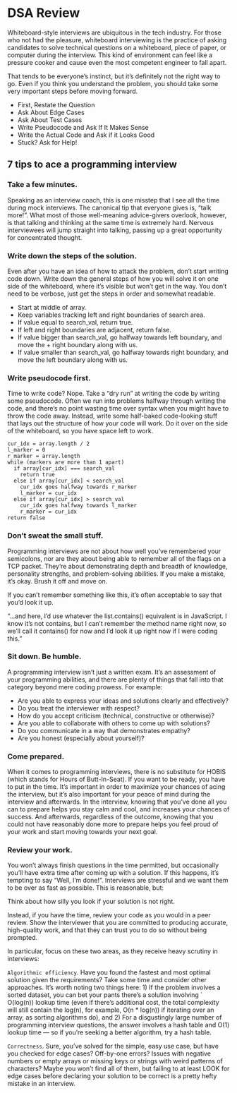 # DSA Review
Whiteboard-style interviews are ubiquitous in the tech industry. For those who not had the pleasure, whiteboard interviewing is the practice of asking candidates to solve technical questions on a whiteboard, piece of paper, or computer during the interview. This kind of environment can feel like a pressure cooker and cause even the most competent engineer to fall apart.


That tends to be everyone’s instinct, but it’s definitely not the right way to go. Even if you think you understand the problem, you should take some very important steps before moving forward.


+ First, Restate the Question
+ Ask About Edge Cases
+ Ask About Test Cases
+ Write Pseudocode and Ask If It Makes Sense
+ Write the Actual Code and Ask if it Looks Good
+ Stuck? Ask for Help! 


## 7 tips to ace a programming interview
### Take a few minutes.
Speaking as an interview coach, this is one misstep that I see all the time during mock interviews. The canonical tip that everyone gives is, “talk more!”. What most of those well-meaning advice-givers overlook, however, is that talking and thinking at the same time is extremely hard. Nervous interviewees will jump straight into talking, passing up a great opportunity for concentrated thought.

### Write down the steps of the solution.
Even after you have an idea of how to attack the problem, don’t start writing code down. Write down the general steps of how you will solve it on one side of the whiteboard, where it’s visible but won’t get in the way. You don’t need to be verbose, just get the steps in order and somewhat readable.

+ Start at middle of array.
+ Keep variables tracking left and right boundaries of search area.
+ If value equal to search_val, return true.
+ If left and right boundaries are adjacent, return false.
+ If value bigger than search_val, go halfway towards left boundary, and move the + right boundary along with us.
+ If value smaller than search_val, go halfway towards right boundary, and move the left boundary along with us.


### Write pseudocode first.
Time to write code? Nope. Take a “dry run” at writing the code by writing some pseudocode. Often we run into problems halfway through writing the code, and there’s no point wasting time over syntax when you might have to throw the code away. Instead, write some half-baked code-looking stuff that lays out the structure of how your code will work. Do it over on the side of the whiteboard, so you have space left to work.

```
cur_idx = array.length / 2
l_marker = 0
r_marker = array.length
while (markers are more than 1 apart)
  if array[cur_idx] === search_val
    return true
  else if array[cur_idx] < search_val
    cur_idx goes halfway towards r_marker
    l_marker = cur_idx
  else if array[cur_idx] > search_val
    cur_idx goes halfway towards l_marker
    r_marker = cur_idx
return false
``` 
### Don’t sweat the small stuff.
Programming interviews are not about how well you’ve remembered your semicolons, nor are they about being able to remember all of the flags on a TCP packet. They’re about demonstrating depth and breadth of knowledge, personality strengths, and problem-solving abilities. If you make a mistake, it’s okay. Brush it off and move on.

If you can’t remember something like this, it’s often acceptable to say that you’d look it up.

“…and here, I’d use whatever the list.contains() equivalent is in JavaScript. I know it’s not contains, but I can’t remember the method name right now, so we’ll call it contains() for now and I’d look it up right now if I were coding this.”


### Sit down. Be humble.
A programming interview isn’t just a written exam. It’s an assessment of your programming abilities, and there are plenty of things that fall into that category beyond mere coding prowess. For example:

+ Are you able to express your ideas and solutions clearly and effectively?
+ Do you treat the interviewer with respect?
+ How do you accept criticism (technical, constructive or otherwise)?
+ Are you able to collaborate with others to come up with solutions?
+ Do you communicate in a way that demonstrates empathy?
+ Are you honest (especially about yourself)?

### Come prepared.
When it comes to programming interviews, there is no substitute for HOBIS (which stands for Hours of Butt-In-Seat). If you want to be ready, you have to put in the time. It’s important in order to maximize your chances of acing the interview, but it’s also important for your peace of mind during the interview and afterwards. In the interview, knowing that you’ve done all you can to prepare helps you stay calm and cool, and increases your chances of success. And afterwards, regardless of the outcome, knowing that you could not have reasonably done more to prepare helps you feel proud of your work and start moving towards your next goal.

### Review your work.
You won’t always finish questions in the time permitted, but occasionally you’ll have extra time after coming up with a solution. If this happens, it’s tempting to say “Well, I’m done!”. Interviews are stressful and we want them to be over as fast as possible. This is reasonable, but:

Think about how silly you look if your solution is not right.

Instead, if you have the time, review your code as you would in a peer review. Show the interviewer that you are committed to producing accurate, high-quality work, and that they can trust you to do so without being prompted.


In particular, focus on these two areas, as they receive heavy scrutiny in interviews:

`Algorithmic efficiency`. Have you found the fastest and most optimal solution given the requirements? Take some time and consider other approaches. It’s worth noting two things here: 1) If the problem involves a sorted dataset, you can bet your pants there’s a solution involving ` O(log(n)) lookup time (even if there’s additional cost, the total complexity will still contain the log(n), for example, O(n * log(n)) if iterating over an array, as sorting algorithms do), and 2) For a disgustingly large number of programming interview questions, the answer involves a hash table and O(1) lookup time — so if you’re seeking a better algorithm, try a hash table.

`Correctness`. Sure, you’ve solved for the simple, easy use case, but have you checked for edge cases? Off-by-one errors? Issues with negative numbers or empty arrays or missing keys or strings with weird patterns of characters? Maybe you won’t find all of them, but failing to at least LOOK for edge cases before declaring your solution to be correct is a pretty hefty mistake in an interview.